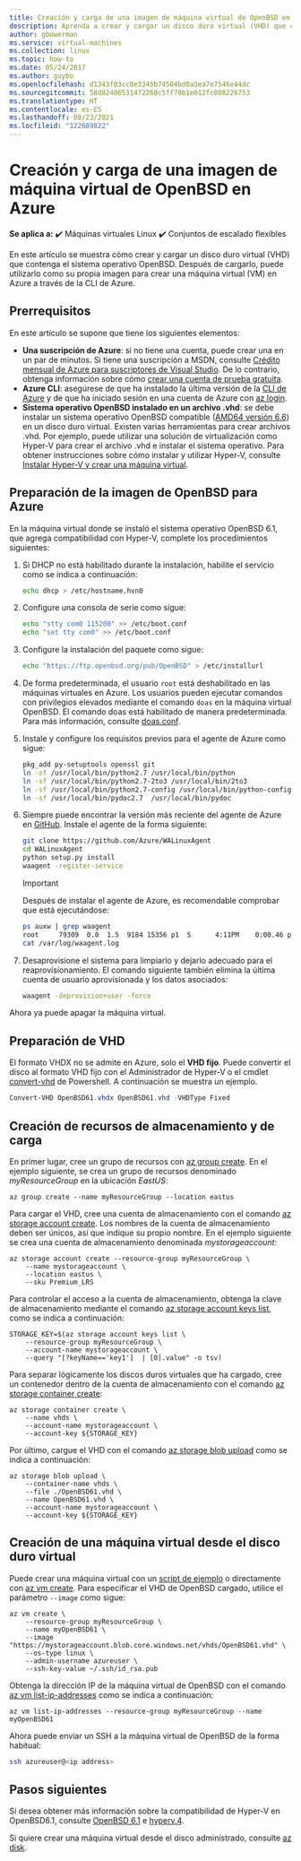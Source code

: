 ```yaml
---
title: Creación y carga de una imagen de máquina virtual de OpenBSD en Azure
description: Aprenda a crear y cargar un disco duro virtual (VHD) que contenga el sistema operativo OpenBSD para crear una máquina virtual de Azure mediante la CLI de Azure.
author: gbowerman
ms.service: virtual-machines
ms.collection: linux
ms.topic: how-to
ms.date: 05/24/2017
ms.author: guybo
ms.openlocfilehash: d1343f03cc0e3345b74504bd0a3ea7e7546e44dc
ms.sourcegitcommit: 58d82486531472268c5ff70b1e012fc008226753
ms.translationtype: HT
ms.contentlocale: es-ES
ms.lasthandoff: 08/23/2021
ms.locfileid: "122689822"
---
```

# <a name="create-and-upload-an-openbsd-disk-image-to-azure"></a>Creación y carga de una imagen de máquina virtual de OpenBSD en Azure

**Se aplica a:** :heavy_check_mark: Máquinas virtuales Linux :heavy_check_mark: Conjuntos de escalado flexibles 

En este artículo se muestra cómo crear y cargar un disco duro virtual (VHD) que contenga el sistema operativo OpenBSD. Después de cargarlo, puede utilizarlo como su propia imagen para crear una máquina virtual (VM) en Azure a través de la CLI de Azure.


## <a name="prerequisites"></a>Prerrequisitos
En este artículo se supone que tiene los siguientes elementos:

* **Una suscripción de Azure**: si no tiene una cuenta, puede crear una en un par de minutos. Si tiene una suscripción a MSDN, consulte [Crédito mensual de Azure para suscriptores de Visual Studio](https://azure.microsoft.com/pricing/member-offers/msdn-benefits-details/). De lo contrario, obtenga información sobre cómo [crear una cuenta de prueba gratuita](https://azure.microsoft.com/pricing/free-trial/).  
* **Azure CLI**: asegúrese de que ha instalado la última versión de la [CLI de Azure](/cli/azure/install-azure-cli) y de que ha iniciado sesión en una cuenta de Azure con [az login](/cli/azure/reference-index).
* **Sistema operativo OpenBSD instalado en un archivo .vhd**: se debe instalar un sistema operativo OpenBSD compatible ([AMD64 versión 6.6](https://ftp.openbsd.org/pub/OpenBSD/6.6/amd64/)) en un disco duro virtual. Existen varias herramientas para crear archivos .vhd. Por ejemplo, puede utilizar una solución de virtualización como Hyper-V para crear el archivo .vhd e instalar el sistema operativo. Para obtener instrucciones sobre cómo instalar y utilizar Hyper-V, consulte [Instalar Hyper-V y crear una máquina virtual](/previous-versions/windows/it-pro/windows-server-2012-R2-and-2012/hh846766(v=ws.11)).


## <a name="prepare-openbsd-image-for-azure"></a>Preparación de la imagen de OpenBSD para Azure
En la máquina virtual donde se instaló el sistema operativo OpenBSD 6.1, que agrega compatibilidad con Hyper-V, complete los procedimientos siguientes:

1. Si DHCP no está habilitado durante la instalación, habilite el servicio como se indica a continuación:

    ```sh    
    echo dhcp > /etc/hostname.hvn0
    ```

2. Configure una consola de serie como sigue:

    ```sh
    echo "stty com0 115200" >> /etc/boot.conf
    echo "set tty com0" >> /etc/boot.conf
    ```

3. Configure la instalación del paquete como sigue:

    ```sh
    echo "https://ftp.openbsd.org/pub/OpenBSD" > /etc/installurl
    ```
   
4. De forma predeterminada, el usuario `root` está deshabilitado en las máquinas virtuales en Azure. Los usuarios pueden ejecutar comandos con privilegios elevados mediante el comando `doas` en la máquina virtual OpenBSD. El comando doas está habilitado de manera predeterminada. Para más información, consulte [doas.conf](https://man.openbsd.org/doas.conf.5). 

5. Instale y configure los requisitos previos para el agente de Azure como sigue:

    ```sh
    pkg_add py-setuptools openssl git
    ln -sf /usr/local/bin/python2.7 /usr/local/bin/python
    ln -sf /usr/local/bin/python2.7-2to3 /usr/local/bin/2to3
    ln -sf /usr/local/bin/python2.7-config /usr/local/bin/python-config
    ln -sf /usr/local/bin/pydoc2.7  /usr/local/bin/pydoc
    ```

6. Siempre puede encontrar la versión más reciente del agente de Azure en [GitHub](https://github.com/Azure/WALinuxAgent/releases). Instale el agente de la forma siguiente:

    ```sh
    git clone https://github.com/Azure/WALinuxAgent 
    cd WALinuxAgent
    python setup.py install
    waagent -register-service
    ```

    > [!IMPORTANT]
    > Después de instalar el agente de Azure, es recomendable comprobar que está ejecutándose:
    >
    > ```bash
    > ps auxw | grep waagent
    > root     79309  0.0  1.5  9184 15356 p1  S      4:11PM    0:00.46 python /usr/local/sbin/waagent -daemon (python2.7)
    > cat /var/log/waagent.log
    > ```

7. Desaprovisione el sistema para limpiarlo y dejarlo adecuado para el reaprovisionamiento. El comando siguiente también elimina la última cuenta de usuario aprovisionada y los datos asociados:

    ```sh
    waagent -deprovision+user -force
    ```

Ahora ya puede apagar la máquina virtual.


## <a name="prepare-the-vhd"></a>Preparación de VHD
El formato VHDX no se admite en Azure, solo el **VHD fijo**. Puede convertir el disco al formato VHD fijo con el Administrador de Hyper-V o el cmdlet [convert-vhd](/powershell/module/hyper-v/convert-vhd) de Powershell. A continuación se muestra un ejemplo.

```powershell
Convert-VHD OpenBSD61.vhdx OpenBSD61.vhd -VHDType Fixed
```

## <a name="create-storage-resources-and-upload"></a>Creación de recursos de almacenamiento y de carga
En primer lugar, cree un grupo de recursos con [az group create](/cli/azure/group). En el ejemplo siguiente, se crea un grupo de recursos denominado *myResourceGroup* en la ubicación *EastUS*:

```azurecli
az group create --name myResourceGroup --location eastus
```

Para cargar el VHD, cree una cuenta de almacenamiento con el comando [az storage account create](/cli/azure/storage/account). Los nombres de la cuenta de almacenamiento deben ser únicos, así que indique su propio nombre. En el ejemplo siguiente se crea una cuenta de almacenamiento denominada *mystorageaccount*:

```azurecli
az storage account create --resource-group myResourceGroup \
    --name mystorageaccount \
    --location eastus \
    --sku Premium_LRS
```

Para controlar el acceso a la cuenta de almacenamiento, obtenga la clave de almacenamiento mediante el comando [az storage account keys list](/cli/azure/storage/account/keys), como se indica a continuación:

```azurecli
STORAGE_KEY=$(az storage account keys list \
    --resource-group myResourceGroup \
    --account-name mystorageaccount \
    --query "[?keyName=='key1']  | [0].value" -o tsv)
```

Para separar lógicamente los discos duros virtuales que ha cargado, cree un contenedor dentro de la cuenta de almacenamiento con el comando [az storage container create](/cli/azure/storage/container):

```azurecli
az storage container create \
    --name vhds \
    --account-name mystorageaccount \
    --account-key ${STORAGE_KEY}
```

Por último, cargue el VHD con el comando [az storage blob upload](/cli/azure/storage/blob) como se indica a continuación:

```azurecli
az storage blob upload \
    --container-name vhds \
    --file ./OpenBSD61.vhd \
    --name OpenBSD61.vhd \
    --account-name mystorageaccount \
    --account-key ${STORAGE_KEY}
```


## <a name="create-vm-from-your-vhd"></a>Creación de una máquina virtual desde el disco duro virtual
Puede crear una máquina virtual con un [script de ejemplo](/previous-versions/azure/virtual-machines/scripts/virtual-machines-linux-cli-sample-create-vm-vhd) o directamente con [az vm create](/cli/azure/vm). Para especificar el VHD de OpenBSD cargado, utilice el parámetro `--image` como sigue:

```azurecli
az vm create \
    --resource-group myResourceGroup \
    --name myOpenBSD61 \
    --image "https://mystorageaccount.blob.core.windows.net/vhds/OpenBSD61.vhd" \
    --os-type linux \
    --admin-username azureuser \
    --ssh-key-value ~/.ssh/id_rsa.pub
```

Obtenga la dirección IP de la máquina virtual de OpenBSD con el comando [az vm list-ip-addresses](/cli/azure/vm) como se indica a continuación:

```azurecli
az vm list-ip-addresses --resource-group myResourceGroup --name myOpenBSD61
```

Ahora puede enviar un SSH a la máquina virtual de OpenBSD de la forma habitual:
        
```bash
ssh azureuser@<ip address>
```


## <a name="next-steps"></a>Pasos siguientes
Si desea obtener más información sobre la compatibilidad de Hyper-V en OpenBSD6.1, consulte [OpenBSD 6.1](https://www.openbsd.org/61.html) e [hyperv.4](https://man.openbsd.org/hyperv.4).

Si quiere crear una máquina virtual desde el disco administrado, consulte [az disk](/cli/azure/disk).